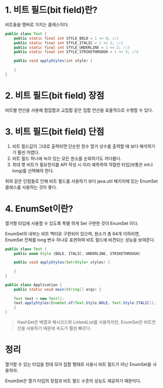 # 1. 비트 필드(bit field)란?

비트들을 멤버로 가지는 클래스이다.

```java
public class Text {
    public static final int STYLE_BOLD = 1 << 0; //1
    public static final int STYLE_ITALIC = 1 << 1; //2
    public static final int STYLE_UNDERLINE = 1 << 2; //3
    public static final int STYLE_STRIKETHROUGH = 1 << 3; //4

    public void applyStyles(int style) {
       
    }
}
```

# 2. 비트 필드(bit field) 장점

비트별 연산을 사용해 합집합과 교집합 같은 집합 연산을 효율적으로 수행할 수 있다.

# 3. 비트 필드(bit field) 단점

1. 비트 필드값이 그대로 출력되면 단순한 정수 열거 상수를 출력할 때 보다 해석하기기 훨씬 어렵다.
2. 비트 필드 하나에 녹아 있는 모든 원소를 순회하기도 까다롭다.
3. 최대 몆 비트가 필요한지를 API 작성 시 미리 예측하여 적절한 타입(보통은 int나 long)를 선택해야 한다.

위와 같은 단점들로 인해 비트 필드를 사용하기 보다 java.util 패키지에 있는 EnumSet 클래스를 사용하는 것이 좋다.

# 4. EnumSet이란?

열거형 타입에 사용할 수 있도록 특별 하게 Set 구현한 것이 EnumSet 이다.

EnumSet의 내부는 비트 백터로 구현되어 있으며, 원소가 총 64개 이하라면, EnumSet 전체를 long 변수 하나로 표현하여 비트 필드에 비견되는 성능을 보여준다.

```java
public class Text {
    public enum Style {BOLE, ITALIC, UNDERLINE, STRIKETHROUGH}

    public void applyStyles(Set<Style> styles) {
        
    }
}

public class Application {
    public static void main(String[] args) {
      
    Text text = new Text();
    text.applyStyles(EnumSet.of(Text.Style.BOLE, Text.Style.ITALIC));
    }
}
```

> HashSet은 배열과 해시코드와 LinkedList를 사용하지만, EnumSet은 비트연산을 사용하기 때문에 속도가 훨씬 빠르다.

# 정리

열거할 수 있는 타입을 한데 모아 집합 형태로 사용시 비트 필드가 아닌 EnumSet을 사용하자.

EnumSet은 열거 타입의 장점과 비트 필드 수준의 성능도 제공하기 때문이다.
